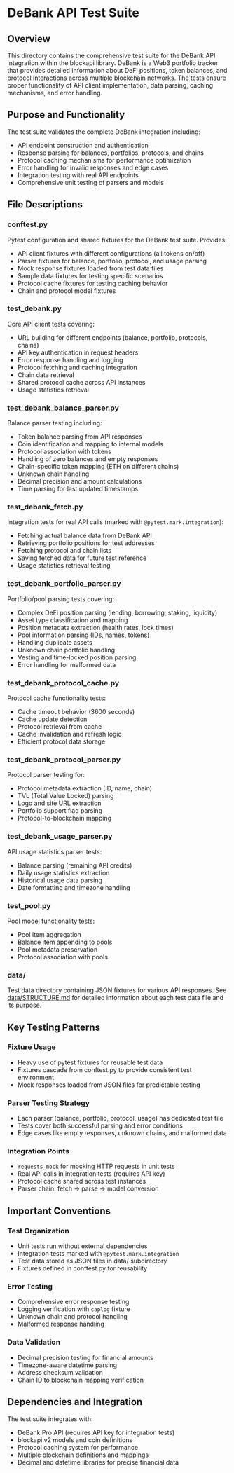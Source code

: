 # DeBank API Test Suite

## Overview

This directory contains the comprehensive test suite for the DeBank API integration within the blockapi library. DeBank is a Web3 portfolio tracker that provides detailed information about DeFi positions, token balances, and protocol interactions across multiple blockchain networks. The tests ensure proper functionality of API client implementation, data parsing, caching mechanisms, and error handling.

## Purpose and Functionality

The test suite validates the complete DeBank integration including:
- API endpoint construction and authentication
- Response parsing for balances, portfolios, protocols, and chains
- Protocol caching mechanisms for performance optimization
- Error handling for invalid responses and edge cases
- Integration testing with real API endpoints
- Comprehensive unit testing of parsers and models

## File Descriptions

### conftest.py
Pytest configuration and shared fixtures for the DeBank test suite. Provides:
- API client fixtures with different configurations (all tokens on/off)
- Parser fixtures for balance, portfolio, protocol, and usage parsing
- Mock response fixtures loaded from test data files
- Sample data fixtures for testing specific scenarios
- Protocol cache fixtures for testing caching behavior
- Chain and protocol model fixtures

### test_debank.py
Core API client tests covering:
- URL building for different endpoints (balance, portfolio, protocols, chains)
- API key authentication in request headers
- Error response handling and logging
- Protocol fetching and caching integration
- Chain data retrieval
- Shared protocol cache across API instances
- Usage statistics retrieval

### test_debank_balance_parser.py
Balance parser testing including:
- Token balance parsing from API responses
- Coin identification and mapping to internal models
- Protocol association with tokens
- Handling of zero balances and empty responses
- Chain-specific token mapping (ETH on different chains)
- Unknown chain handling
- Decimal precision and amount calculations
- Time parsing for last updated timestamps

### test_debank_fetch.py
Integration tests for real API calls (marked with `@pytest.mark.integration`):
- Fetching actual balance data from DeBank API
- Retrieving portfolio positions for test addresses
- Fetching protocol and chain lists
- Saving fetched data for future test reference
- Usage statistics retrieval testing

### test_debank_portfolio_parser.py
Portfolio/pool parsing tests covering:
- Complex DeFi position parsing (lending, borrowing, staking, liquidity)
- Asset type classification and mapping
- Position metadata extraction (health rates, lock times)
- Pool information parsing (IDs, names, tokens)
- Handling duplicate assets
- Unknown chain portfolio handling
- Vesting and time-locked position parsing
- Error handling for malformed data

### test_debank_protocol_cache.py
Protocol cache functionality tests:
- Cache timeout behavior (3600 seconds)
- Cache update detection
- Protocol retrieval from cache
- Cache invalidation and refresh logic
- Efficient protocol data storage

### test_debank_protocol_parser.py
Protocol parser testing for:
- Protocol metadata extraction (ID, name, chain)
- TVL (Total Value Locked) parsing
- Logo and site URL extraction
- Portfolio support flag parsing
- Protocol-to-blockchain mapping

### test_debank_usage_parser.py
API usage statistics parser tests:
- Balance parsing (remaining API credits)
- Daily usage statistics extraction
- Historical usage data parsing
- Date formatting and timezone handling

### test_pool.py
Pool model functionality tests:
- Pool item aggregation
- Balance item appending to pools
- Pool metadata preservation
- Protocol association with pools

### data/
Test data directory containing JSON fixtures for various API responses. See [data/STRUCTURE.md](data/STRUCTURE.md) for detailed information about each test data file and its purpose.

## Key Testing Patterns

### Fixture Usage
- Heavy use of pytest fixtures for reusable test data
- Fixtures cascade from conftest.py to provide consistent test environment
- Mock responses loaded from JSON files for predictable testing

### Parser Testing Strategy
- Each parser (balance, portfolio, protocol, usage) has dedicated test file
- Tests cover both successful parsing and error conditions
- Edge cases like empty responses, unknown chains, and malformed data

### Integration Points
- `requests_mock` for mocking HTTP requests in unit tests
- Real API calls in integration tests (requires API key)
- Protocol cache shared across test instances
- Parser chain: fetch → parse → model conversion

## Important Conventions

### Test Organization
- Unit tests run without external dependencies
- Integration tests marked with `@pytest.mark.integration`
- Test data stored as JSON files in data/ subdirectory
- Fixtures defined in conftest.py for reusability

### Error Testing
- Comprehensive error response testing
- Logging verification with `caplog` fixture
- Unknown chain and protocol handling
- Malformed response handling

### Data Validation
- Decimal precision testing for financial amounts
- Timezone-aware datetime parsing
- Address checksum validation
- Chain ID to blockchain mapping verification

## Dependencies and Integration

The test suite integrates with:
- DeBank Pro API (requires API key for integration tests)
- blockapi v2 models and coin definitions
- Protocol caching system for performance
- Multiple blockchain definitions and mappings
- Decimal and datetime libraries for precise financial data